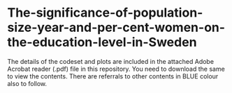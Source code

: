 # The-significance-of-population-size-year-and-per-cent-women-on-the-education-level-in-Sweden

The details of the codeset and plots are included in the attached Adobe Acrobat reader (.pdf) file in this repository. 
You need to download the same to view the contents. There are referrals to other contents in BLUE colour also to follow.
